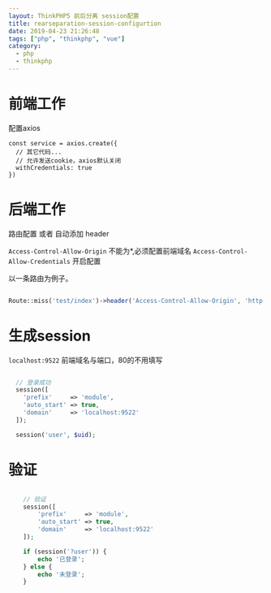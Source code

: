 ```yaml
---
layout: ThinkPHP5 前后分离 session配置
title: rearseparation-session-configurtion
date: 2019-04-23 21:26:48
tags: ["php", "thinkphp", "vue"]
category:
  - php
  - thinkphp
---
```



# 前端工作
配置axios

```
const service = axios.create({
  // 其它代码...
  // 允许发送cookie，axios默认关闭
  withCredentials: true
})
```

# 后端工作
路由配置 或者 自动添加 header

`Access-Control-Allow-Origin` 不能为*,必须配置前端域名
`Access-Control-Allow-Credentials` 开启配置

以一条路由为例子。

```php

Route::miss('test/index')->header('Access-Control-Allow-Origin', 'http://前端域名')->header('Access-Control-Allow-Credentials', 'true')->allowCrossDomain();

```

# 生成session
`localhost:9522` 前端域名与端口，80的不用填写

```php

  // 登录成功
  session([
    'prefix'     => 'module',
    'auto_start' => true,
    'domain'     => 'localhost:9522'
  ]);

  session('user', $uid);

```

# 验证

```php

    // 验证
    session([
        'prefix'     => 'module',
        'auto_start' => true,
        'domain'     => 'localhost:9522'
    ]);

    if (session('?user')) {
        echo '已登录';
    } else {
        echo '未登录';
    }

```
